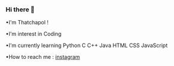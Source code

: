 ### Hi there 👋

•I'm Thatchapol !

•I'm interest in Coding

•I'm currently learning Python C C++ Java HTML CSS JavaScript

•How to reach me : [instagram](https://www.instagram.com/kaopun_tb/)
